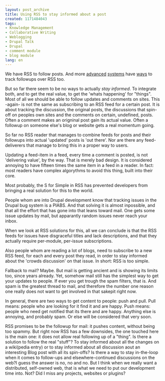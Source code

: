 ```yaml
---
layout: post_archive
title: Using RSS to stay informed about a post
created: 1171484043
tags:
- Knowledge Management
- Collaborative Writing
- Weblogging
- Drupal Talk
- Drupal
- comment module
- blog module
lang: en
---
```

We have RSS to follow posts. And more [advanced](http://codex.wordpress.org/Template_Tags/comments_rss_link) [systems](http://drupal.org/project/commentrss) have [ways](http://www.phpbb.com/phpBB/viewtopic.php?t=349668art=0&postdays=0&postorder=asc&highlight=rss) to track followups over RSS too.

But so far there seem to be no ways to actually _stay informed_. To integrate both, and to get the real value, to get the 'whats happening' for "things". Most of all we should be able to follow updates and comments on sites. This -again- is not the same as subscribing to an RSS feed for a certain post. It is about tracking the discussion, the original posts, the discussions that spin-off on peoples own sites and the comments on certain, undefined, posts. Often a comment makes an origninal post gain its actual value. Often a followup on someone else's blog or website gets a real momentum going.

So far no RSS reader that manages to combine feeds for posts and their followups into actual 'updated' posts is 'out there'. Nor are there any feed-deliverers that manage to bring this in a proper way to users.

Updating a feed-item in a feed, every time a comment is posted, is not 'delivering value', by the way. That is merely bad design. It is considered annoying to have fifteen times the same item in a feed in a reader. In fact: most readers have complex algorythms to avoid this thing, built into their core.

Most probably, the S for Simple in RSS has prevented developers from bringing a real solution for this to the world.

People whom are into Drupal development know that tracking issues in the Drupal bug system is a PIABS. And that solving it is almost inpossible, and that all the effort that has gone into that leans toward mail.  One gets some issue updates by mail, but apparantly random issues never reach your inbox.

When we look at RSS solutions for this, all we can conclude is that the RSS feeds for issues have disgraceful titles and lack descriptions, and that they actually require per-module, per-issue subscriptions.

Also people whom are reading a lot of blogs, need to subscribe to a new RSS feed, for each and every post they read, in order to stay informed about the 'crowds discussion' on that issue. In short: RSS is too simple.

Fallback to mail? Maybe. But mail is getting ancient and is showing its limits too, since years already. Yet, somehow mail still has the simplest way to get your updates to people. If ever you get trough the spam filters, that is. And spam is the greatest thread to mail, and therefore the number one reason one really does not want to get involved in that sakepit right now.

In general, there are two ways to get content to people: push and pull. Pull means: people who are looking for it find it and are happy. Push means: people who need get notified that its there and are happy. Anything else is annoying, and probably spam. Or else will be considered that very soon.

RSS promises to be the followup for mail: it pushes content, without being too spammy. But right now RSS has a few downsides, the one touched here is the main one: it does not allow real following up of a "thing". Is there a solution to follow the real "stuff"? To stay informed about all the changes on a wiki(pedia entry) or to stay informed about all discussion aout an interesting Blog post with all its spin-offs? Is there a way to stay in-the-loop when it comes to follow-ups and elsewhere-continued discussions on the web?I guess the answer is no, no and no. But I think when we really want a distributed, self-owned web, that is what we need to put our development time into. Not? Did I miss any projects, websites or plugins? 
